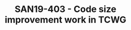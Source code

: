 ---
categories:
- san19
description: For many projects that use resource constrained devices, optimizing for
  the smallest code-size is often more important than optimizing for the highest performance.
  The TCWG team would like to share their progress and results on several code-size
  related projects. These include:<br /> - Comparing the code-size of clang and gcc
  for bare metal programs on M-profile devices.<br /> - Adding Arm support to the
  LLVM machine outliner.<br /> - Adding C++ virtual function elimination to Clang.<br
  /> - Building zephyr using GCC LTO.<br /> The presentation will give a brief summary
  of how the clang and gcc compilers compare on code-size, and a description of some
  improvements you can expect in future versions of the compilers.
image:
  featured: 'true'
  path: /assets/images/featured-images/san19/SAN19-403.png
session_attendee_num: '2'
session_id: SAN19-403
session_room: Sunset 3 (Session 3)
session_slot:
  end_time: '2019-09-26 08:55:00'
  start_time: '2019-09-26 08:30:00'
session_speakers:
- speaker_bio: Peter is an Assignee to the Linaro Toolchain team (TCWG) working on
    LLVM based tools, specializing in Linkers. Prior to that he has many years of
    experience in the Arm Compiler Team.
  speaker_company: Arm
  speaker_image: /assets/images/speakers/san19/peter-smith.jpg
  speaker_location: ''
  speaker_name: Peter Smith
  speaker_position: Principal Engineer
  speaker_username: peter.smith11
session_track: Tools
tag: session
tags:
- IoT and Embedded
title: SAN19-403 - Code size improvement work in TCWG
---